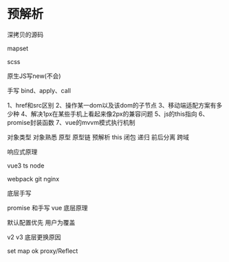 # 预解析



深拷贝的源码

mapset

scss

原生JS写new(不会)


手写 bind、apply、call

1、href和src区别
2、操作某一dom以及该dom的子节点
3、移动端适配方案有多少种
4、解决1px在某些手机上看起来像2px的兼容问题
5、js的this指向
6、promise封装函数
7、vue的mvvm模式执行机制


对象类型
对象熟悉
原型
原型链
预解析
this
闭包
递归
前后分离
跨域

响应式原理

vue3  ts node

webpack git nginx

底层手写

promise 和手写
vue 底层原理



默认配置优先 用户为覆盖

v2 v3 底层更换原因

set map   ok
proxy/Reflect